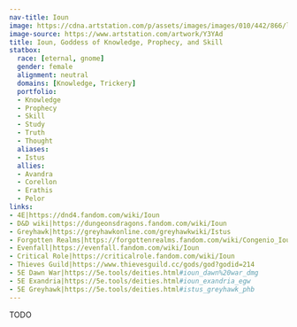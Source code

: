 ```yaml
---
nav-title: Ioun
image: https://cdna.artstation.com/p/assets/images/images/010/442/866/large/ameera-sheikh-ioun2.jpg
image-source: https://www.artstation.com/artwork/Y3YAd
title: Ioun, Goddess of Knowledge, Prophecy, and Skill
statbox:
  race: [eternal, gnome]
  gender: female
  alignment: neutral
  domains: [Knowledge, Trickery]
  portfolio:
  - Knowledge
  - Prophecy
  - Skill
  - Study
  - Truth
  - Thought
  aliases:
  - Istus
  allies:
  - Avandra
  - Corellon
  - Erathis
  - Pelor
links:
- 4E|https://dnd4.fandom.com/wiki/Ioun
- D&D wiki|https://dungeonsdragons.fandom.com/wiki/Ioun
- Greyhawk|https://greyhawkonline.com/greyhawkwiki/Istus
- Forgotten Realms|https://forgottenrealms.fandom.com/wiki/Congenio_Ioun
- Evenfall|https://evenfall.fandom.com/wiki/Ioun
- Critical Role|https://criticalrole.fandom.com/wiki/Ioun
- Thieves Guild|https://www.thievesguild.cc/gods/god?godid=214
- 5E Dawn War|https://5e.tools/deities.html#ioun_dawn%20war_dmg
- 5E Exandria|https://5e.tools/deities.html#ioun_exandria_egw
- 5E Greyhawk|https://5e.tools/deities.html#istus_greyhawk_phb
---
```


TODO
